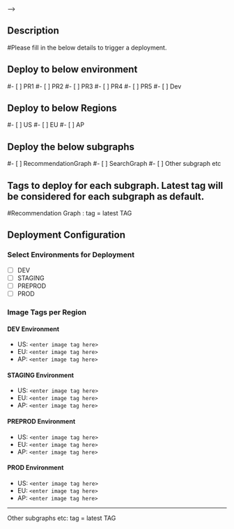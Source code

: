 <!-- # Description
please provide the details for the deployment variables below::


<!-- ## Environment Tags
| Environment | Variable | Value |
|-------------|----------|-------|
| DEV         | VAR_1    | ${{ env.DEV_VAR_1 }} |
| STAGE       | VAR_2    | ${{ env.STG_VAR_2 }} |
| PROD        | VAR_3    | ${{ env.PROD_VAR_3 }} | -->




<!-- # Deployment Configuration

## Instructions:
#- Please enter the image tag values for the environments and regions below.
#- If a value is not provided, the default from the repository variables will be used.

### Environment Tags
| Environment | Region | Image Tag Value |
|-------------|--------|-----------------|
| DEV         | US     | `<Enter value>` |
| DEV         | EU     | `<Enter value>` |
| DEV         | AP     | `<Enter value>` |
| STG         | US     | `<Enter value>` |
| STG         | EU     | `<Enter value>` |
| STG         | AP     | `<Enter value>` |
| PREPROD     | US     | `<Enter value>` |
| PREPROD     | EU     | `<Enter value>` |
| PREPROD     | AP     | `<Enter value>` |
| PROD        | US     | `<Enter value>` |
| PROD        | EU     | `<Enter value>` |
| PROD        | AP     | `<Enter value>` |

## Example
#```markdown
#DEV - US: image-tag-dev-us
#STG - EU: image-tag-stg-eu
#PROD - AP: image-tag-prod-ap --> -->


## Description

#Please fill in the below details to trigger a deployment.

## Deploy to below environment

#- [ ] PR1
#- [ ] PR2
#- [ ] PR3
#- [ ] PR4
#- [ ] PR5
#- [ ] Dev

## Deploy to below Regions

#- [ ] US
#- [ ] EU
#- [ ] AP


## Deploy the below subgraphs

#- [ ] RecommendationGraph
#- [ ] SearchGraph
#- [ ] Other subgraph etc


## Tags to deploy for each subgraph. Latest tag will be considered for each subgraph as default.

#Recommendation Graph : tag = latest TAG
## Deployment Configuration

### Select Environments for Deployment
- [ ] DEV
- [ ] STAGING
- [ ] PREPROD
- [ ] PROD

### Image Tags per Region

#### DEV Environment
- US: `<enter image tag here>`  
- EU: `<enter image tag here>`  
- AP: `<enter image tag here>`  

#### STAGING Environment
- US: `<enter image tag here>`  
- EU: `<enter image tag here>`  
- AP: `<enter image tag here>`  

#### PREPROD Environment
- US: `<enter image tag here>`  
- EU: `<enter image tag here>`  
- AP: `<enter image tag here>`  

#### PROD Environment
- US: `<enter image tag here>`  
- EU: `<enter image tag here>`  
- AP: `<enter image tag here>`  

---


















Other subgraphs etc: tag = latest TAG

